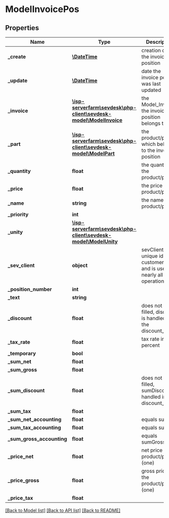 # ModelInvoicePos

## Properties
Name | Type | Description | Notes
------------ | ------------- | ------------- | -------------
**_create** | [**\DateTime**](\DateTime.md) | creation date of the invoice position | [optional] 
**_update** | [**\DateTime**](\DateTime.md) | date the invoice position was last updated | [optional] 
**_invoice** | [**\isp-serverfarm\sevdesk\php-client\sevdesk-model\ModelInvoice**](ModelInvoice.md) | the Model_Invoice the invoice position belongs to | [optional] 
**_part** | [**\isp-serverfarm\sevdesk\php-client\sevdesk-model\ModelPart**](ModelPart.md) | the product/part which belongs to the invoice position | [optional] 
**_quantity** | **float** | the quantity of the product/part | [optional] 
**_price** | **float** | the price of the product/part | [optional] 
**_name** | **string** | the name of the product/part | [optional] 
**_priority** | **int** |  | [optional] 
**_unity** | [**\isp-serverfarm\sevdesk\php-client\sevdesk-model\ModelUnity**](ModelUnity.md) |  | [optional] 
**_sev_client** | **object** | sevClient is the unique id every customer has and is used in nearly all operations | [optional] 
**_position_number** | **int** |  | [optional] 
**_text** | **string** |  | [optional] 
**_discount** | **float** | does not get filled, discount is handled in the discount_model | [optional] 
**_tax_rate** | **float** | tax rate in percent | [optional] 
**_temporary** | **bool** |  | [optional] 
**_sum_net** | **float** |  | [optional] 
**_sum_gross** | **float** |  | [optional] 
**_sum_discount** | **float** | does not get filled, sumDiscount is handled in the discount_model | [optional] 
**_sum_tax** | **float** |  | [optional] 
**_sum_net_accounting** | **float** | equals sumNet | [optional] 
**_sum_tax_accounting** | **float** | equals sumTax | [optional] 
**_sum_gross_accounting** | **float** | equals sumGross | [optional] 
**_price_net** | **float** | net price of the product/part (one) | [optional] 
**_price_gross** | **float** | gross price of the product/part (one) | [optional] 
**_price_tax** | **float** |  | [optional] 

[[Back to Model list]](../README.md#documentation-for-models) [[Back to API list]](../README.md#documentation-for-api-endpoints) [[Back to README]](../README.md)



